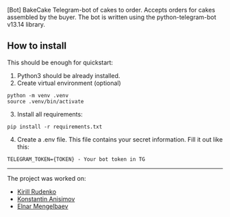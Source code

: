 [Bot] BakeCake
Telegram-bot of cakes to order. Accepts orders for cakes assembled by the buyer.
The bot is written using the python-telegram-bot v13.14 library.

## How to install

This should be enough for quickstart:
1. Python3 should be already installed.
2. Create virtual environment (optional)
```shell
python -m venv .venv
source .venv/bin/activate
```
3. Install all requirements:
```shell
pip install -r requirements.txt
```

4. Create a .env file.
This file contains your secret information. Fill it out like this:
```
TELEGRAM_TOKEN={TOKEN} - Your bot token in TG
```
---
The project was worked on:
* [Kirill Rudenko](https://github.com/rudenko-ks)
* [Konstantin Anisimov](https://github.com/AnisimovK)
* [Elnar Mengelbaev](https://github.com/elnarmen)


